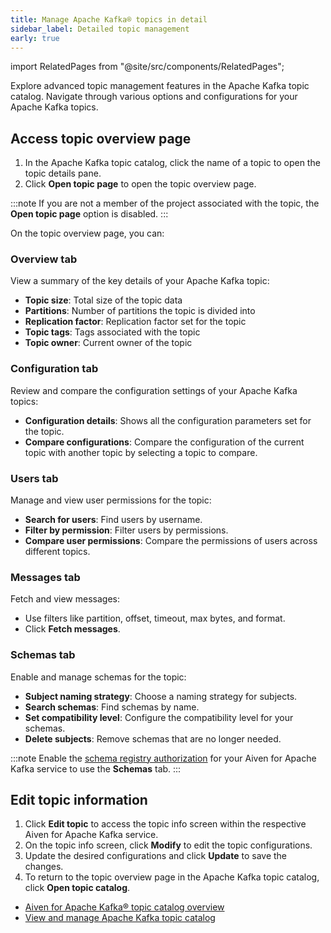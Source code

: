 ```yaml
---
title: Manage Apache Kafka® topics in detail
sidebar_label: Detailed topic management
early: true
---
```

import RelatedPages from "@site/src/components/RelatedPages";

Explore advanced topic management features in the Apache Kafka topic catalog. Navigate through various options and configurations for your Apache Kafka topics.

## Access topic overview page

1. In the Apache Kafka topic catalog, click the name of a topic to open the topic details
   pane.
1. Click **Open topic page** to open the topic overview page.

:::note
If you are not a member of the project associated with the topic, the
**Open topic page** option is disabled.
:::


On the topic overview page, you can:

### Overview tab

View a summary of the key details of your Apache Kafka topic:

- **Topic size**: Total size of the topic data
- **Partitions**: Number of partitions the topic is divided into
- **Replication factor**: Replication factor set for the topic
- **Topic tags**: Tags associated with the topic
- **Topic owner**: Current owner of the topic

### Configuration tab

Review and compare the configuration settings of your Apache Kafka topics:

- **Configuration details**: Shows all the configuration parameters set for the topic.
- **Compare configurations**: Compare the configuration of the current topic with
  another topic by selecting a topic to compare.

### Users tab

Manage and view user permissions for the topic:

- **Search for users**: Find users by username.
- **Filter by permission**: Filter users by permissions.
- **Compare user permissions**: Compare the permissions of users across different topics.

### Messages tab

Fetch and view messages:

- Use filters like partition, offset, timeout, max bytes, and format.
- Click **Fetch messages**.

### Schemas tab

Enable and manage schemas for the topic:

- **Subject naming strategy**: Choose a naming strategy for subjects.
- **Search schemas**: Find schemas by name.
- **Set compatibility level**: Configure the compatibility level for your schemas.
- **Delete subjects**: Remove schemas that are no longer needed.

:::note
Enable the [schema registry authorization](/docs/products/kafka/concepts/schema-registry-authorization)
for your Aiven for Apache Kafka service to use the **Schemas** tab.
:::

## Edit topic information

1. Click **Edit topic** to access the topic info screen within the
   respective Aiven for Apache Kafka service.
1. On the topic info screen, click **Modify** to edit the topic configurations.
1. Update the desired configurations and click **Update** to save the changes.
1. To return to the topic overview page in the Apache Kafka topic catalog,
   click **Open topic catalog**.

<RelatedPages/>

- [Aiven for Apache Kafka® topic catalog overview](/docs/products/kafka/concepts/topic-catalog-overview)
- [View and manage Apache Kafka topic catalog](/docs/products/kafka/howto/view-kafka-topic-catalog)
